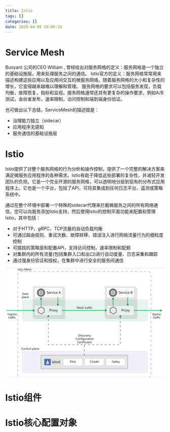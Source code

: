 ```yaml
---
title: Istio
tags: []
categories: []
date: 2020-04-05 19:09:24
---
```


<!--more-->

# Service Mesh
Buoyant 公司的CEO William , 曾经给出对服务网格的定义：服务网格是一个独立的基础设施层，用来处理服务之间的通信。
Istio官方的定义：服务网格常常用来描述构建这些应用以及应用间交互的微服务网络。随着服务网格的大小和复杂性的增长，它变得越来越难以理解和管理。 服务网格的要求可以包括服务发现，负载均衡，故障恢复，指标和监视。服务网格通常还具有更复杂的操作要求，例如A/B测试，金丝雀发布，速率限制，访问控制和端到端身份验证。

也可做出以下总结，ServiceMesh的描述就是：
- 治理能力独立（sidecar）
- 应用程序无感知
- 服务通信的基础设施层

# Istio
Istio提供了对整个服务网格的行为分析和操作控制，提供了一个完整的解决方案来满足微服务应用程序的各种需求。Istio有助于降低这些部署的复杂性，并减轻开发团队的负担。它是一个完全开源的服务网格，可以透明地分层到现有的分布式应用程序上。它也是一个平台，包括了API，可将其集成到任何日志平台、遥测或策略系统中。

通过在整个环境中部署一个特殊的sidecar代理来拦截微服务之间的所有网络通信，您可以向服务添加Istio支持，然后使用Istio的控制平面功能来配置和管理Istio，其中包括：
- 对于HTTP、gRPC、TCP流量的自动负载均衡
- 可通过路由规则、重试次数、故障转移、错误注入进行网络流量行为的细粒度控制
- 可插拔的策略层和配置API，支持访问控制，速率限制和配额
- 对集群内的所有流量(包括集群入口和出口)进行自动度量、日志采集和跟踪
- 通过强身份验证和授权，在集群中进行安全的服务间通信

![](./Istio基础笔记/1.png)

# Istio组件

# Istio核心配置对象